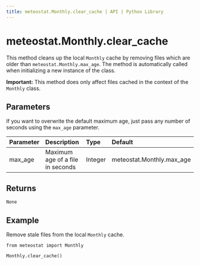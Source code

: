 ```yaml
---
title: meteostat.Monthly.clear_cache | API | Python Library
---
```


# meteostat.Monthly.clear_cache

This method cleans up the local `Monthly` cache by removing files which are older than `meteostat.Monthly.max_age`. The method is automatically called when initializing a new instance of the class.

**Important:** This method does only affect files cached in the context of the `Monthly` class.

## Parameters

If you want to overwrite the default maximum age, just pass any number of seconds using the `max_age` parameter.

| **Parameter** | **Description**                  | **Type** | **Default**               |
|:--------------|:---------------------------------|:---------|:--------------------------|
| max_age       | Maximum age of a file in seconds | Integer  | meteostat.Monthly.max_age |

## Returns

`None`

## Example

Remove stale files from the local `Monthly` cache.

```python{3}
from meteostat import Monthly

Monthly.clear_cache()
```

